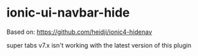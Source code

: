 # ionic-ui-navbar-hide

Based on: https://github.com/heidji/ionic4-hidenav

super tabs v7.x isn't working with the latest version of this plugin